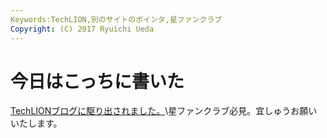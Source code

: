 ```yaml
---
Keywords:TechLION,別のサイトのポインタ,星ファンクラブ
Copyright: (C) 2017 Ryuichi Ueda
---
```


# 今日はこっちに書いた
<a href="http://techlion.jp/archives/8952">TechLIONブログに駆り出されました。</a>\\星ファンクラブ必見。宜しゅうお願いいたします。
